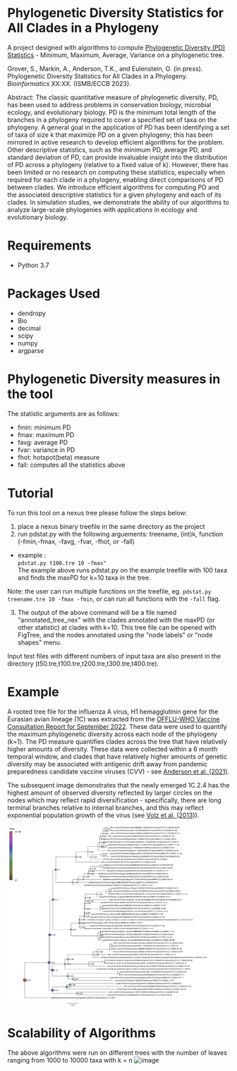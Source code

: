 # Phylogenetic Diversity Statistics for All Clades in a Phylogeny
A project designed with algorithms to compute [Phylogenetic Diversity (PD) Statistics](https://en.wikipedia.org/wiki/Phylogenetic_diversity) - Minimum, Maximum, Average, Variance on a phylogenetic tree.

Grover, S., Markin, A., Anderson, T.K., and Eulenstein, O. (in press). Phylogenetic Diversity Statistics for All Clades in a Phylogeny. *Bioinformatics* XX:XX. (ISMB/ECCB 2023).

Abstract: The classic quantitative measure of phylogenetic diversity, PD, has been used to address problems in conservation biology, microbial ecology, and evolutionary biology. PD is the minimum total length of the branches in a phylogeny required to cover a specified set of taxa on the phylogeny. A general goal in the application of PD has been identifying a set of taxa of size k that maximize PD on a given phylogeny; this has been mirrored in active research to develop efficient algorithms for the problem. Other descriptive statistics, such as the minimum PD, average PD, and standard deviation of PD, can provide invaluable insight into the distribution of PD across a phylogeny (relative to a fixed value of k). However, there has been limited or no research on computing these statistics, especially when required for each clade in a phylogeny, enabling direct comparisons of PD between clades. We introduce efficient algorithms for computing PD and the associated descriptive statistics for a given phylogeny and each of its clades. In simulation studies, we demonstrate the ability of our algorithms to analyze large-scale phylogenies with applications in ecology and evolutionary biology.

# Requirements
  * Python 3.7
 
# Packages Used
  * dendropy
  * Bio
  * decimal
  * scipy
  * numpy
  * argparse
  
# Phylogenetic Diversity measures in the tool  
The statistic arguments are as follows:
- fmin: minimum PD
- fmax: maximum PD
- favg: average PD
- fvar: variance in PD
- fhot: hotspot(beta) measure
- fall: computes all the statistics above

# Tutorial
To run this tool on a nexus tree please follow the steps below:

1. place a nexus binary treefile in the same directory as the project
2. run pdstat.py with the following arguements: treename, (int)k, function (-fmin,-fmax, -favg, -fvar, -fhot, or -fall)

  * example : <br>
  `pdstat.py t100.tre 10 -fmax"`<br> 
  The example above runs pdstat.py on the example treefile with 100 taxa and finds the maxPD for k=10 taxa in the tree.
  
  Note: the user can run multiple functions on the treefile, eg. `pdstat.py treename.tre 10 -fmax -fmin`, or can run all functions with the `-fall` flag.
    
3. The output of the above command will be a file named "annotated_tree_nex" with the clades annotated with the maxPD (or other statistic) at clades with k=10. This tree file can be opened with FigTree, and the nodes annotated using the "node labels" or "node shapes" menu.

Input test files with different numbers of input taxa are also present in the directory (t50.tre,t100.tre,t200.tre,t300.tre,t400.tre).

# Example
A rooted tree file for the influenza A virus, H1 hemagglutinin gene for the Eurasian avian lineage (1C) was extracted from the [OFFLU-WHO Vaccine Consultation Report for September 2022](https://www.offlu.org/). These data were used to quantify the maximum phylogenetic diversity across each node of the phylogeny (k=1). The PD measure quantifies clades across the tree that have relatively higher amounts of diversity. These data were collected within a 6 month temporal window, and clades that have relatively higher amounts of genetic diversity may be associated with antigenic drift away from pandemic preparedness candidate vaccine viruses (CVV) - see [Anderson et al. (2021)](https://perspectivesinmedicine.cshlp.org/content/11/3/a038737.full).

The subsequent image demonstrates that the newly emerged 1C.2.4 has the highest amount of observed diversity reflected by larger circles on the nodes which may reflect rapid diversification - specifically, there are long terminal branches relative to internal branches, and this may reflect exponential population growth of the virus (see [Volz et al. (2013)](https://journals.plos.org/ploscompbiol/article?id=10.1371/journal.pcbi.1002947)).

<center>
  <img src="img/maxPD-1C-annotated_tree-k1.png">
</center>

# Scalability of Algorithms
The above algorithms were run on different trees with the number of leaves ranging from 1000 to 10000 taxa with k = n
![image](https://user-images.githubusercontent.com/46168937/213595654-48da5734-dcf1-460d-b7e7-1f0c94bc804b.png)


